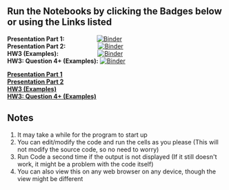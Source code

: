 ## Run the Notebooks by clicking the Badges below or using the Links listed

**Presentation Part 1:** &nbsp;&nbsp;&nbsp;&nbsp;&nbsp;&nbsp;&nbsp;&nbsp;&nbsp;&nbsp;&nbsp;&nbsp;&nbsp;&nbsp;&nbsp;&nbsp;&nbsp;&nbsp;[![Binder](https://mybinder.org/badge_logo.svg)](https://mybinder.org/v2/gh/Sridhar701Pitt/OptimizationPresentationMATH/master?filepath=Presentation%20-%20Optimization%20with%20Python%20P1.ipynb)  
**Presentation Part 2:** &nbsp;&nbsp;&nbsp;&nbsp;&nbsp;&nbsp;&nbsp;&nbsp;&nbsp;&nbsp;&nbsp;&nbsp;&nbsp;&nbsp;&nbsp;&nbsp;&nbsp;&nbsp;[![Binder](https://mybinder.org/badge_logo.svg)](https://mybinder.org/v2/gh/Sridhar701Pitt/OptimizationPresentationMATH/master?filepath=Presentation%20-%20Optimization%20with%20Python%20P2.ipynb)  
**HW3 (Examples):** &nbsp;&nbsp;&nbsp;&nbsp;&nbsp;&nbsp;&nbsp;&nbsp;&nbsp;&nbsp;&nbsp;&nbsp;&nbsp;&nbsp;&nbsp;&nbsp;&nbsp;&nbsp;&nbsp;&nbsp;&nbsp;&nbsp;[![Binder](https://mybinder.org/badge_logo.svg)](https://mybinder.org/v2/gh/Sridhar701Pitt/OptimizationPresentationMATH/master?filepath=HW3_Updated.ipynb)  
**HW3: Question 4+ (Examples):** [![Binder](https://mybinder.org/badge_logo.svg)](https://mybinder.org/v2/gh/Sridhar701Pitt/OptimizationPresentationMATH/master?filepath=HW3_4%2B_Updated.ipynb)  


[**Presentation Part 1**](https://mybinder.org/v2/gh/Sridhar701Pitt/OptimizationPresentationMATH/master?filepath=Presentation%20-%20Optimization%20with%20Python%20P1.ipynb)  
[**Presentation Part 2**](https://mybinder.org/v2/gh/Sridhar701Pitt/OptimizationPresentationMATH/master?filepath=Presentation%20-%20Optimization%20with%20Python%20P2.ipynb)  
[**HW3 (Examples)**](https://mybinder.org/v2/gh/Sridhar701Pitt/OptimizationPresentationMATH/master?filepath=HW3_Updated.ipynb)  
[**HW3: Question 4+ (Examples)**](https://mybinder.org/v2/gh/Sridhar701Pitt/OptimizationPresentationMATH/master?filepath=HW3_4%2B_Updated.ipynb)  

## Notes

1. It may take a while for the program to start up
2. You can edit/modify the code and run the cells as you please (This will not modify the source code, so no need to worry)
3. Run Code a second time if the output is not displayed (If it still doesn't work, it might be a problem with the code itself)
4. You can also view this on any web browser on any device, though the view might be different
